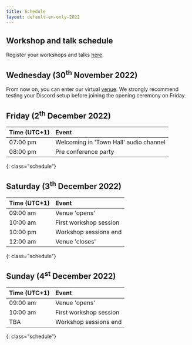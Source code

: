 ```yaml
---
title: Schedule
layout: default-en-only-2022
---
```


## Workshop and talk schedule

Register your workshops and talks <a href="https://rohow.de/mopad" target="_blank">here</a>.

## Wednesday (30<sup>th</sup> November 2022)

From now on, you can enter our virtual [venue](https://rohow.de/2022/en/venue.html). We strongly recommend testing your
Discord setup before joining the opening ceremony on Friday.

## Friday (2<sup>th</sup> December 2022)

| Time (UTC+1) | Event                           |
| :------  | :-------                            |
| 07:00 pm | Welcoming in 'Town Hall' audio channel |
| 08:00 pm | Pre conference party                |
{: class="schedule"}

## Saturday (3<sup>th</sup> December 2022)

| Time (UTC+1) | Event                     |
| :------  | :-------                      |
| 09:00 am | Venue 'opens'                 |
| 10:00 am | First workshop session        |
| 10:00 pm | Workshop sessions end         |
| 12:00 am | Venue 'closes'                |
{: class="schedule"}

## Sunday (4<sup>st</sup> December 2022)

| Time (UTC+1) | Event                 |
| :------  | :-------                  |
| 09:00 am | Venue 'opens'             |
| 10:00 am | First workshop session    |
| TBA      | Workshop sessions end     |
{: class="schedule"}
